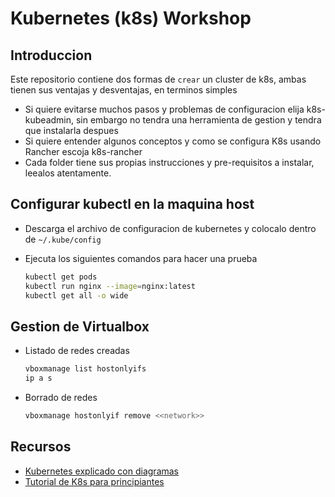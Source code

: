 # Kubernetes (k8s) Workshop

## Introduccion

Este repositorio contiene dos formas de `crear` un cluster de k8s, ambas tienen sus ventajas y desventajas, en terminos simples

- Si quiere evitarse muchos pasos y problemas de configuracion elija k8s-kubeadmin, sin embargo no tendra una herramienta de gestion y tendra que instalarla despues
- Si quiere entender algunos conceptos y como se configura K8s usando Rancher escoja k8s-rancher
- Cada folder tiene sus propias instrucciones y pre-requisitos a instalar, leealos atentamente.

## Configurar kubectl en la maquina host

- Descarga el archivo de configuracion de kubernetes y colocalo dentro de `~/.kube/config`
- Ejecuta los siguientes comandos para hacer una prueba

  ```bash
  kubectl get pods
  kubectl run nginx --image=nginx:latest
  kubectl get all -o wide
  ```

## Gestion de Virtualbox

- Listado de redes creadas

  ```bash
  vboxmanage list hostonlyifs
  ip a s
  ```

- Borrado de redes

  ```bash
  vboxmanage hostonlyif remove <<network>>
  ```

## Recursos

- [Kubernetes explicado con diagramas](https://phoenixnap.com/kb/understanding-kubernetes-architecture-diagrams)
- [Tutorial de K8s para principiantes](https://www.youtube.com/watch?v=X48VuDVv0do)
